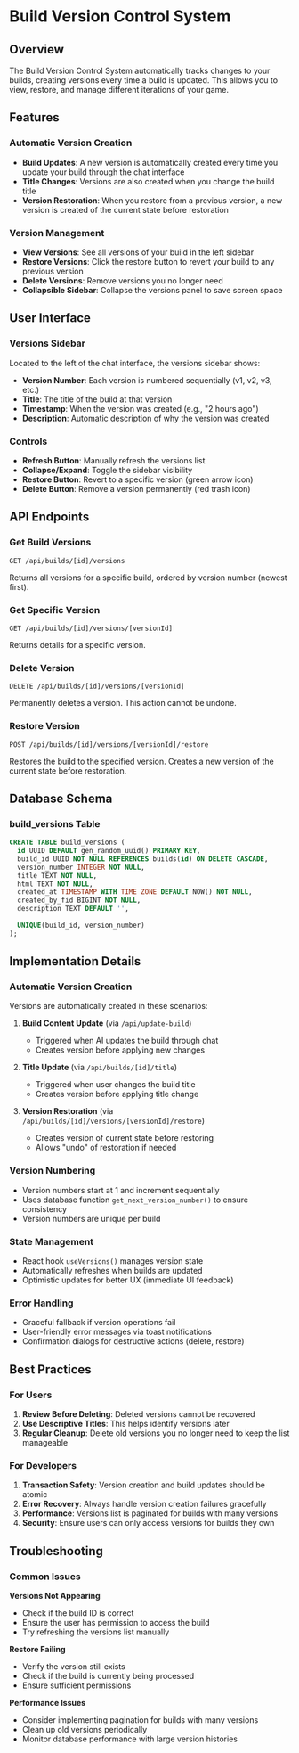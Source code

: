 # Build Version Control System

## Overview

The Build Version Control System automatically tracks changes to your builds, creating versions every time a build is updated. This allows you to view, restore, and manage different iterations of your game.

## Features

### Automatic Version Creation
- **Build Updates**: A new version is automatically created every time you update your build through the chat interface
- **Title Changes**: Versions are also created when you change the build title
- **Version Restoration**: When you restore from a previous version, a new version is created of the current state before restoration

### Version Management
- **View Versions**: See all versions of your build in the left sidebar
- **Restore Versions**: Click the restore button to revert your build to any previous version
- **Delete Versions**: Remove versions you no longer need
- **Collapsible Sidebar**: Collapse the versions panel to save screen space

## User Interface

### Versions Sidebar
Located to the left of the chat interface, the versions sidebar shows:
- **Version Number**: Each version is numbered sequentially (v1, v2, v3, etc.)
- **Title**: The title of the build at that version
- **Timestamp**: When the version was created (e.g., "2 hours ago")
- **Description**: Automatic description of why the version was created

### Controls
- **Refresh Button**: Manually refresh the versions list
- **Collapse/Expand**: Toggle the sidebar visibility
- **Restore Button**: Revert to a specific version (green arrow icon)
- **Delete Button**: Remove a version permanently (red trash icon)

## API Endpoints

### Get Build Versions
```
GET /api/builds/[id]/versions
```
Returns all versions for a specific build, ordered by version number (newest first).

### Get Specific Version
```
GET /api/builds/[id]/versions/[versionId]
```
Returns details for a specific version.

### Delete Version
```
DELETE /api/builds/[id]/versions/[versionId]
```
Permanently deletes a version. This action cannot be undone.

### Restore Version
```
POST /api/builds/[id]/versions/[versionId]/restore
```
Restores the build to the specified version. Creates a new version of the current state before restoration.

## Database Schema

### build_versions Table
```sql
CREATE TABLE build_versions (
  id UUID DEFAULT gen_random_uuid() PRIMARY KEY,
  build_id UUID NOT NULL REFERENCES builds(id) ON DELETE CASCADE,
  version_number INTEGER NOT NULL,
  title TEXT NOT NULL,
  html TEXT NOT NULL,
  created_at TIMESTAMP WITH TIME ZONE DEFAULT NOW() NOT NULL,
  created_by_fid BIGINT NOT NULL,
  description TEXT DEFAULT '',
  
  UNIQUE(build_id, version_number)
);
```

## Implementation Details

### Automatic Version Creation
Versions are automatically created in these scenarios:

1. **Build Content Update** (via `/api/update-build`)
   - Triggered when AI updates the build through chat
   - Creates version before applying new changes

2. **Title Update** (via `/api/builds/[id]/title`)
   - Triggered when user changes the build title
   - Creates version before applying title change

3. **Version Restoration** (via `/api/builds/[id]/versions/[versionId]/restore`)
   - Creates version of current state before restoring
   - Allows "undo" of restoration if needed

### Version Numbering
- Version numbers start at 1 and increment sequentially
- Uses database function `get_next_version_number()` to ensure consistency
- Version numbers are unique per build

### State Management
- React hook `useVersions()` manages version state
- Automatically refreshes when builds are updated
- Optimistic updates for better UX (immediate UI feedback)

### Error Handling
- Graceful fallback if version operations fail
- User-friendly error messages via toast notifications
- Confirmation dialogs for destructive actions (delete, restore)

## Best Practices

### For Users
1. **Review Before Deleting**: Deleted versions cannot be recovered
2. **Use Descriptive Titles**: This helps identify versions later
3. **Regular Cleanup**: Delete old versions you no longer need to keep the list manageable

### For Developers
1. **Transaction Safety**: Version creation and build updates should be atomic
2. **Error Recovery**: Always handle version creation failures gracefully
3. **Performance**: Versions list is paginated for builds with many versions
4. **Security**: Ensure users can only access versions for builds they own

## Troubleshooting

### Common Issues

**Versions Not Appearing**
- Check if the build ID is correct
- Ensure the user has permission to access the build
- Try refreshing the versions list manually

**Restore Failing**
- Verify the version still exists
- Check if the build is currently being processed
- Ensure sufficient permissions

**Performance Issues**
- Consider implementing pagination for builds with many versions
- Clean up old versions periodically
- Monitor database performance with large version histories